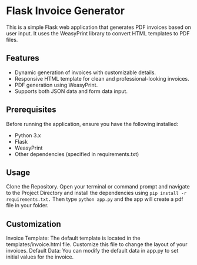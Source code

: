 # Flask Invoice Generator

This is a simple Flask web application that generates PDF invoices based on user input. It uses the WeasyPrint library to convert HTML templates to PDF files.

## Features

- Dynamic generation of invoices with customizable details.
- Responsive HTML template for clean and professional-looking invoices.
- PDF generation using WeasyPrint.
- Supports both JSON data and form data input.

## Prerequisites

Before running the application, ensure you have the following installed:

- Python 3.x
- Flask
- WeasyPrint
- Other dependencies (specified in requirements.txt)

## Usage
Clone the Repository. Open your terminal or command prompt and navigate to the Project Directory and install the dependencies using 
````pip install -r requirements.txt.````
Then type
````python app.py````
and the app will create a pdf file in your folder. 

## Customization
Invoice Template: The default template is located in the templates/invoice.html file. Customize this file to change the layout of your invoices.
Default Data: You can modify the default data in app.py to set initial values for the invoice.
